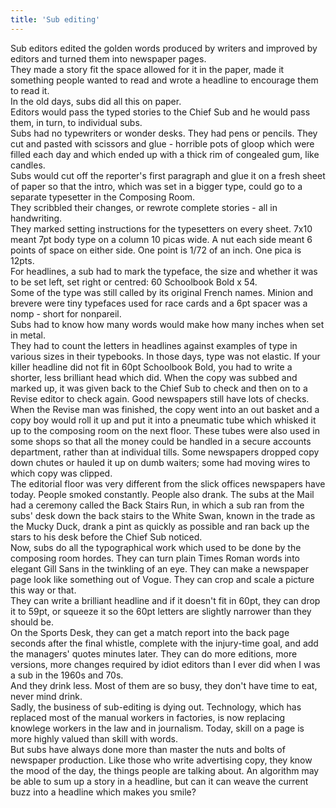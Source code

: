 ```yaml
---
title: 'Sub editing'
---
```


Sub editors edited the golden words produced by writers and improved by editors and turned them into newspaper pages.  
They made a story fit the space allowed for it in the paper, made it something people wanted to read and wrote a headline to encourage them to read it.  
In the old days, subs did all this on paper.  
Editors would pass the typed stories to the Chief Sub and he would pass them, in turn, to individual subs.  
Subs had no typewriters or wonder desks. They had pens or pencils. They cut and pasted with scissors and glue - horrible pots of gloop which were filled each day and which ended up with a thick rim of congealed gum, like candles.  
Subs would cut off the reporter's first paragraph and glue it on a fresh sheet of paper so that the intro, which was set in a bigger type, could go to a separate typesetter in the Composing Room.  
They scribbled their changes, or rewrote complete stories - all in handwriting.  
They marked setting instructions for the typesetters on every sheet. 7x10 meant 7pt body type on a column 10 picas wide. A nut each side meant 6 points of space on either side. One point is 1/72 of an inch. One pica is 12pts.  
For headlines, a sub had to mark the typeface, the size and whether it was to be set left, set right or centred: 60 Schoolbook Bold x 54.  
Some of the type was still called by its original French names. Minion and brevere were tiny typefaces used for race cards and a 6pt spacer was a nomp - short for nonpareil.  
Subs had to know how many words would make how many inches when set in metal.  
They had to count the letters in headlines against examples of type in various sizes in their typebooks. In those days, type was not elastic. If your killer headline did not fit in 60pt Schoolbook Bold, you had to write a shorter, less brilliant head which did.
When the copy was subbed and marked up, it was given back to the Chief Sub to check and then on to a Revise editor to check again. Good newspapers still have lots of checks.  
When the Revise man was finished, the copy went into an out basket and a copy boy would roll it up and put it into a pneumatic tube which whisked it up to the composing room on the next floor. These tubes were also used in some shops so that all the money could be handled in a secure accounts department, rather than at individual tills. Some newspapers dropped copy down chutes or hauled it up on dumb waiters; some had moving wires to which copy was clipped.  
The editorial floor was very different from the slick offices newspapers have today. People smoked constantly. People also drank. The subs at the Mail had a ceremony called the Back Stairs Run, in which a sub ran from the subs' desk down the back stairs to the White Swan, known in the trade as the Mucky Duck, drank a pint as quickly as possible and ran back up the stars to his desk before the Chief Sub noticed.  
Now, subs do all the typographical work which used to be done by the composing room hordes. They can turn plain Times Roman words into elegant Gill Sans in the twinkling of an eye. They can make a newspaper page look like something out of Vogue. They can crop and scale a picture this way or that.  
They can write a brilliant headline and if it doesn't fit in 60pt, they can drop it to 59pt, or squeeze it so the 60pt letters are slightly narrower than they should be.  
On the Sports Desk, they can get a match report into the back page seconds after the final whistle, complete with the injury-time goal, and add the managers' quotes minutes later.  They can do more editions, more versions, more changes required by idiot editors than I ever did when I was a sub in the 1960s and 70s.  
And they drink less. Most of them are so busy, they don't have time to eat, never mind drink.  
Sadly, the business of sub-editing is dying out. Technology, which has replaced most of the manual workers in factories, is now replacing knowlege workers in the law and in journalism. Today, skill on a page is more highly valued than skill with words.  
But subs have always done more than master the nuts and bolts of newspaper production. Like those who write advertising copy, they know the mood of the day, the things people are talking about. An algorithm may be able to sum up a story in a headline, but can it can weave the current buzz into a headline which makes you smile?
